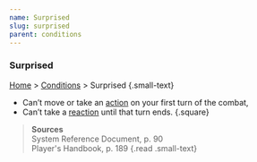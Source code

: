 ```yaml
---
name: Surprised
slug: surprised
parent: conditions
---
```

### Surprised
[Home](dm-operations-center) > [Conditions](conditions-menu) > Surprised {.small-text}

- Can’t move or take an [action](action) on your first turn of the combat,
- Can’t take a [reaction](reaction) until that turn ends. 
{.square}

> **Sources** <br/>
> System Reference Document, p. 90<br/>
> Player's Handbook, p. 189
{.read .small-text}
